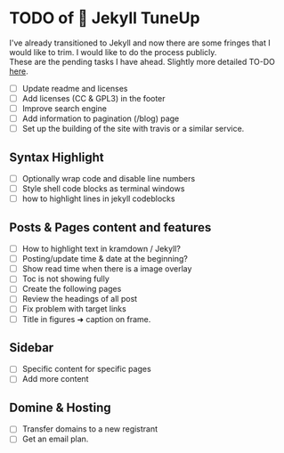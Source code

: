 # TODO of :japanese_ogre: Jekyll TuneUp

I've already transitioned to Jekyll and now there are some fringes that I would like to trim. I would like to do the process publicly.   
These are the pending tasks I have ahead. Slightly more detailed TO-DO [here](https://luisspuerto.net/assets/docs/Jekyll-TuneUp.pdf). 

- [ ] Update readme and licenses
- [ ] Add licenses (CC & GPL3) in the footer
- [ ] Improve search engine
- [ ] Add information to pagination (/blog) page
- [ ] Set up the building of the site with travis or a similar service.

## Syntax Highlight

- [ ] Optionally wrap code and disable line numbers
- [ ] Style shell code blocks as terminal windows
- [ ] how to highlight lines in jekyll codeblocks

## Posts & Pages content and features

- [ ] How to highlight text in kramdown / Jekyll?
- [ ] Posting/update time & date at the beginning?
- [ ] Show read time when there is a image overlay
- [ ] Toc is not showing fully
- [ ] Create the following pages
- [ ] Review the headings of all post
- [ ] Fix problem with target links
- [ ] Title in figures ➜ caption on frame.

## Sidebar

- [ ] Specific content for specific pages
- [ ] Add more content

## Domine & Hosting

- [ ] Transfer domains to a new registrant
- [ ] Get an email plan.